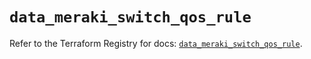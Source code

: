 # `data_meraki_switch_qos_rule`

Refer to the Terraform Registry for docs: [`data_meraki_switch_qos_rule`](https://registry.terraform.io/providers/ciscodevnet/meraki/1.7.1/docs/data-sources/switch_qos_rule).
